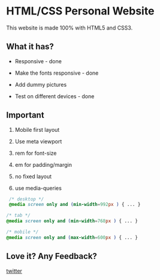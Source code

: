 # HTML/CSS Personal Website

This website is made 100% with HTML5 and CSS3.

## What it has?

- Responsive - done

- Make the fonts responsive - done

- Add dummy pictures 

- Test on different devices - done

## Important 

1. Mobile first layout

2. Use meta viewport

3. rem for font-size

4. em for padding/margin

5. no fixed layout

6. use media-queries

```css
 /* desktop */
 @media screen only and (min-width=992px ) { ... }

/* tab */
@media screen only and (min-width=768px ) { ... }

/* mobile */
@media screen only and (max-width=600px ) { ... }
```

## Love it? Any Feedback? 

[twitter](http://twitter.com/hellonehha)